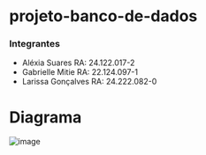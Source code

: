 # projeto-banco-de-dados

### Integrantes 
- Aléxia Suares                RA: 24.122.017-2
- Gabrielle Mitie              RA: 22.124.097-1
- Larissa Gonçalves            RA: 24.222.082-0



# Diagrama 
![image](https://github.com/gabriellemitie/projeto-banco-de-dados/assets/99052048/0f53738d-231a-477b-ac3f-99808845225f)




